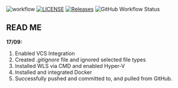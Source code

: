 ![workflow](https://github.com/camerondear/devops/actions/workflows/main.yml/badge.svg)
[![LICENSE](https://img.shields.io/github/license/camerondear/devops.svg?style=flat-square)](https://github.com/camerondear/devops/master/LICENSE)
[![Releases](https://img.shields.io/github/release/camerondear/devops/all.svg?style=flat-square)](https://github.com/camerondear/devops/releases)
![GitHub Workflow Status](https://img.shields.io/github/actions/workflow/status/camerondear/devops/main.yml?branch=master&style=flat-square)

## READ ME


**17/09:**

1) Enabled VCS Integration
2) Created *.gitignore* file and ignored selected file types
3) Installed WLS via CMD and enabled Hyper-V
4) Installed and integrated Docker
5) Successfully pushed and committed to, and pulled from GitHub.